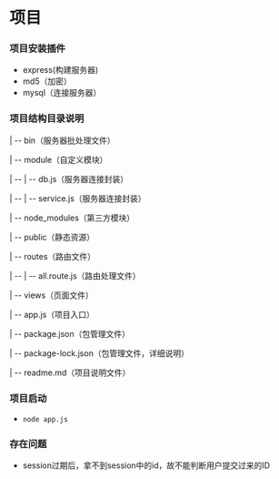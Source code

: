 # 项目
### 项目安装插件
-  express(构建服务器)
-  md5（加密）
-  mysql（连接服务器）

### 项目结构目录说明
| -- bin（服务器批处理文件）

| -- module（自定义模块）

| -- | -- db.js（服务器连接封装）

| -- | -- service.js（服务器连接封装）

| -- node_modules（第三方模块）

| -- public（静态资源）

| -- routes（路由文件）

| -- | -- all.route.js（路由处理文件）

| -- views（页面文件）

| -- app.js（项目入口）

| -- package.json（包管理文件）

| -- package-lock.json（包管理文件，详细说明）

| -- readme.md（项目说明文件）

### 项目启动
- `node app.js`

### 存在问题
- session过期后，拿不到session中的id，故不能判断用户提交过来的ID

